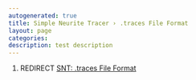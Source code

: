 ```yaml
---
autogenerated: true
title: Simple Neurite Tracer › .traces File Format
layout: page
categories: 
description: test description
---
```


1.  REDIRECT [SNT: .traces File Format](SNT__.traces_File_Format)
